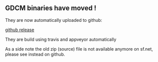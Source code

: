 GDCM binaries have moved !
--------------------------

They are now automatically uploaded to github:

[github release](https://github.com/malaterre/GDCM/releases)

They are build using travis and appveyor automatically

As a side note the old zip (source) file is not available anymore on sf.net,
please see instead on github.
